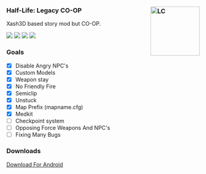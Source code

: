 ### Half-Life: Legacy CO-OP <img align="right" width="128" height="128" src="https://github.com/hasandramali/xash3d-lc/assets/96012695/8cf10998-4d6b-4052-b511-2f74e470c027" alt="LC" />

Xash3D based story mod but CO-OP.

![](https://img.shields.io/github/issues/hasandramali/xash3d-schl) ![](https://img.shields.io/github/forks/hasandramali/xash3d-schl) ![](https://img.shields.io/github/stars/hasandramali/xash3d-schl) ![](https://img.shields.io/github/license/hasandramali/xash3d-schl)

### Goals
- [x] Disable Angry NPC's
- [x] Custom Models
- [x] Weapon stay
- [x] No Friendly Fire
- [x] Semiclip
- [x] Unstuck
- [x] Map Prefix (mapname.cfg)
- [x] Medkit
- [ ] Checkpoint system
- [ ] Opposing Force Weapons And NPC's
- [ ] Fixing Many Bugs

### Downloads

[Download For Android](https://github.com/hasandramali/xash3d-schl/releases/tag/1.0/xash3d-schl.zip)

